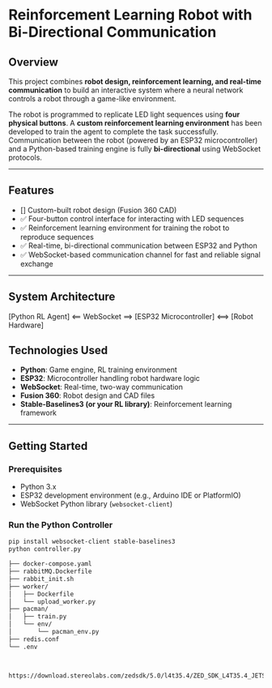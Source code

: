 # Reinforcement Learning Robot with Bi-Directional Communication

## Overview
This project combines **robot design, reinforcement learning, and real-time communication** to build an interactive system where a neural network controls a robot through a game-like environment.

The robot is programmed to replicate LED light sequences using **four physical buttons**. A **custom reinforcement learning environment** has been developed to train the agent to complete the task successfully. Communication between the robot (powered by an ESP32 microcontroller) and a Python-based training engine is fully **bi-directional** using WebSocket protocols.

---

## Features
- []  Custom-built robot design (Fusion 360 CAD)
- ✅ Four-button control interface for interacting with LED sequences
- ✅ Reinforcement learning environment for training the robot to reproduce sequences
- ✅ Real-time, bi-directional communication between ESP32 and Python
- ✅ WebSocket-based communication channel for fast and reliable signal exchange

---

## System Architecture
[Python RL Agent]  <== WebSocket ==>  [ESP32 Microcontroller]  <==>  [Robot Hardware]


## Technologies Used

* **Python**: Game engine, RL training environment  
* **ESP32**: Microcontroller handling robot hardware logic  
* **WebSocket**: Real-time, two-way communication  
* **Fusion 360**: Robot design and CAD files  
* **Stable-Baselines3 (or your RL library)**: Reinforcement learning framework  

---

## Getting Started

### Prerequisites

* Python 3.x  
* ESP32 development environment (e.g., Arduino IDE or PlatformIO)  
* WebSocket Python library (`websocket-client`)  

### Run the Python Controller

```bash
pip install websocket-client stable-baselines3
python controller.py
```

``` bash
├── docker-compose.yaml
├── rabbitMQ.Dockerfile
├── rabbit_init.sh
├── worker/
│   ├── Dockerfile
│   └── upload_worker.py
├── pacman/
│   ├── train.py
│   └── env/
│       └── pacman_env.py
├── redis.conf
└── .env



https://download.stereolabs.com/zedsdk/5.0/l4t35.4/ZED_SDK_L4T35.4_JETSON_XAVIER.run
